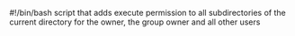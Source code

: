 #!/bin/bash
script that adds execute permission to all subdirectories of the current directory for the owner, the group owner and all other users
